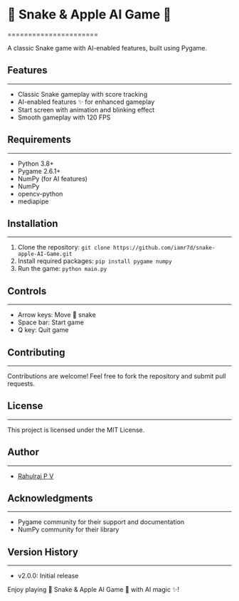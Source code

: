 # 🐍 Snake & Apple AI Game 🍎
======================


A classic Snake game with AI-enabled features, built using Pygame.


## Features
------------


*   Classic Snake gameplay with score tracking
*   AI-enabled features ✨ for enhanced gameplay
*   Start screen with animation and blinking effect
*   Smooth gameplay with 120 FPS


## Requirements
---------------


*   Python 3.8+
*   Pygame 2.6.1+
*   NumPy (for AI features)
*   NumPy
*   opencv-python
*   mediapipe


## Installation
---------------


1.  Clone the repository: `git clone https://github.com/iamr7d/snake-apple-AI-Game.git`
2.  Install required packages: `pip install pygame numpy`
3.  Run the game: `python main.py`


## Controls
------------


*   Arrow keys: Move 🐍 snake
*   Space bar: Start game
*   Q key: Quit game


## Contributing
------------


Contributions are welcome! Feel free to fork the repository and submit pull requests.


## License
--------


This project is licensed under the MIT License.


## Author
--------


*   [Rahulraj P V ](https://github.com/iamr7d)


## Acknowledgments
---------------


*   Pygame community for their support and documentation
*   NumPy community for their library


## Version History
-----------------


*   v2.0.0: Initial release


Enjoy playing 🐍 Snake & Apple AI Game 🍎 with AI magic ✨!
